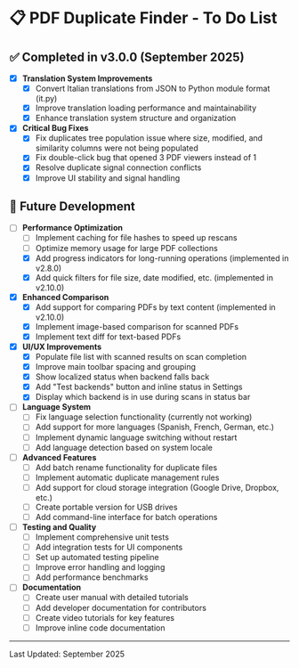 # 📋 PDF Duplicate Finder - To Do List

## ✅ Completed in v3.0.0 (September 2025)

- [x] **Translation System Improvements**
  - [x] Convert Italian translations from JSON to Python module format (it.py)
  - [x] Improve translation loading performance and maintainability
  - [x] Enhance translation system structure and organization

- [x] **Critical Bug Fixes**
  - [x] Fix duplicates tree population issue where size, modified, and similarity columns were not being populated
  - [x] Fix double-click bug that opened 3 PDF viewers instead of 1
  - [x] Resolve duplicate signal connection conflicts
  - [x] Improve UI stability and signal handling

## 🔄 Future Development

- [ ] **Performance Optimization**
  - [ ] Implement caching for file hashes to speed up rescans
  - [ ] Optimize memory usage for large PDF collections
  - [x] Add progress indicators for long-running operations (implemented in v2.8.0)
  - [x] Add quick filters for file size, date modified, etc. (implemented in v2.10.0)

- [x] **Enhanced Comparison**
  - [x] Add support for comparing PDFs by text content (implemented in v2.10.0)
  - [x] Implement image-based comparison for scanned PDFs
  - [x] Implement text diff for text-based PDFs

- [x] **UI/UX Improvements**
  - [x] Populate file list with scanned results on scan completion
  - [x] Improve main toolbar spacing and grouping
  - [x] Show localized status when backend falls back
  - [x] Add "Test backends" button and inline status in Settings
  - [x] Display which backend is in use during scans in status bar

- [ ] **Language System**
  - [ ] Fix language selection functionality (currently not working)
  - [ ] Add support for more languages (Spanish, French, German, etc.)
  - [ ] Implement dynamic language switching without restart
  - [ ] Add language detection based on system locale

- [ ] **Advanced Features**
  - [ ] Add batch rename functionality for duplicate files
  - [ ] Implement automatic duplicate management rules
  - [ ] Add support for cloud storage integration (Google Drive, Dropbox, etc.)
  - [ ] Create portable version for USB drives
  - [ ] Add command-line interface for batch operations

- [ ] **Testing and Quality**
  - [ ] Implement comprehensive unit tests
  - [ ] Add integration tests for UI components
  - [ ] Set up automated testing pipeline
  - [ ] Improve error handling and logging
  - [ ] Add performance benchmarks

- [ ] **Documentation**
  - [ ] Create user manual with detailed tutorials
  - [ ] Add developer documentation for contributors
  - [ ] Create video tutorials for key features
  - [ ] Improve inline code documentation

---

Last Updated: September 2025
